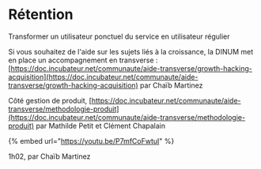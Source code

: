 # Rétention

Transformer un utilisateur ponctuel du service en utilisateur régulier

Si vous souhaitez de l'aide sur les sujets liés à la croissance, la DINUM met en place un accompagnement en transverse : [https://doc.incubateur.net/communaute/aide-transverse/growth-hacking-acquisition](https://doc.incubateur.net/communaute/aide-transverse/growth-hacking-acquisition) par Chaïb Martinez

Côté gestion de produit, [https://doc.incubateur.net/communaute/aide-transverse/methodologie-produit](https://doc.incubateur.net/communaute/aide-transverse/methodologie-produit) par Mathilde Petit et Clément Chapalain

{% embed url="https://youtu.be/P7mfCoFwtuI" %}



1h02, par Chaïb Martinez


